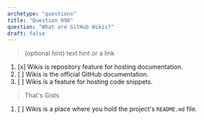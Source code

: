 ```yaml
---
archetype: "questions"
title: "Question 098"
question: "What are GitHub Wikis?"
draft: false
---
```



> (optional hint) text hint or a link
1. [x] Wikis is repository feature for hosting documentation.
1. [ ] Wikis is the official GitHub documentation.
1. [ ] Wikis is a feature for hosting code snippets.
> That's Gists
1. [ ] Wikis is a place where you hold the project's `README.md` file.
